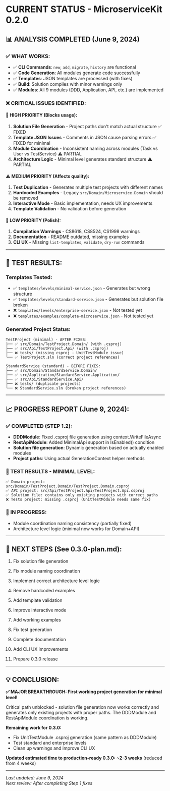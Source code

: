 # CURRENT STATUS - MicroserviceKit 0.2.0

## 📊 ANALYSIS COMPLETED (June 9, 2024)

### ✅ WHAT WORKS:
- ✅ **CLI Commands**: `new`, `add`, `migrate`, `history` are functional
- ✅ **Code Generation**: All modules generate code successfully
- ✅ **Templates**: JSON templates are processed (with fixes)
- ✅ **Build**: Solution compiles with minor warnings only
- ✅ **Modules**: All 9 modules (DDD, Application, API, etc.) are implemented

### ❌ CRITICAL ISSUES IDENTIFIED:

#### 🚨 **HIGH PRIORITY** (Blocks usage):
1. **Solution File Generation** - Project paths don't match actual structure ✅ FIXED
2. **Template JSON Issues** - Comments in JSON cause parsing errors ✅ FIXED for minimal
3. **Module Coordination** - Inconsistent naming across modules (Task vs User vs TestService) ⚠️ PARTIAL
4. **Architecture Logic** - Minimal level generates standard structure ⚠️ PARTIAL

#### ⚠️ **MEDIUM PRIORITY** (Affects quality):
1. **Test Duplication** - Generates multiple test projects with different names
2. **Hardcoded Examples** - Legacy `src/Domain/Microservice.Domain` should be removed
3. **Interactive Mode** - Basic implementation, needs UX improvements
4. **Template Validation** - No validation before generation

#### 📝 **LOW PRIORITY** (Polish):
1. **Compilation Warnings** - CS8618, CS8524, CS1998 warnings
2. **Documentation** - README outdated, missing examples
3. **CLI UX** - Missing `list-templates`, `validate`, `dry-run` commands

---

## 🧪 TEST RESULTS:

### Templates Tested:
- ✅ `templates/levels/minimal-service.json` - Generates but wrong structure
- ✅ `templates/levels/standard-service.json` - Generates but solution file broken
- ❌ `templates/levels/enterprise-service.json` - Not tested yet
- ❌ `templates/examples/complete-microservice.json` - Not tested yet

### Generated Project Status:
```
TestProject (minimal) - AFTER FIXES:
├── ✅ src/Domain/TestProject.Domain/ (with .csproj)
├── ✅ src/Api/TestProject.Api/ (with .csproj)
├── ❌ tests/ (missing csproj - UnitTestModule issue)
└── ✅ TestProject.sln (correct project references)

StandardService (standard) - BEFORE FIXES:
├── ✅ src/Domain/StandardService.Domain/
├── ✅ src/Application/StandardService.Application/
├── ✅ src/Api/StandardService.Api/
├── ❌ tests/ (duplicate projects)
└── ❌ StandardService.sln (broken project references)
```

---

## 📈 PROGRESS REPORT (June 9, 2024):

### ✅ COMPLETED (STEP 1.2):
- **DDDModule**: Fixed .csproj file generation using context.WriteFileAsync
- **RestApiModule**: Added MinimalApi support in IsEnabled() condition
- **Solution file generation**: Dynamic generation based on actually enabled modules
- **Project paths**: Using actual GenerationContext helper methods

### 🎯 TEST RESULTS - MINIMAL LEVEL:
```
✅ Domain project: src/Domain/TestProject.Domain/TestProject.Domain.csproj
✅ API project: src/Api/TestProject.Api/TestProject.Api.csproj  
✅ Solution file: contains only existing projects with correct paths
❌ Tests project: missing .csproj (UnitTestModule needs same fix)
```

### 🔄 IN PROGRESS:
- Module coordination naming consistency (partially fixed)
- Architecture level logic (minimal now works for Domain+API)

---

## 🎯 NEXT STEPS (See 0.3.0-plan.md):

1. Fix solution file generation
2. Fix module naming coordination  
3. Implement correct architecture level logic
4. Remove hardcoded examples

1. Add template validation
2. Improve interactive mode
3. Add working examples
4. Fix test generation
1. Complete documentation
2. Add CLI UX improvements
3. Prepare 0.3.0 release

---

## 💡 CONCLUSION:

**✅ MAJOR BREAKTHROUGH: First working project generation for minimal level!**

Critical path unblocked - solution file generation now works correctly and generates only existing projects with proper paths. The DDDModule and RestApiModule coordination is working.

**Remaining work for 0.3.0:**
- Fix UnitTestModule .csproj generation (same pattern as DDDModule)
- Test standard and enterprise levels
- Clean up warnings and improve CLI UX

**Updated estimated time to production-ready 0.3.0: ~2-3 weeks** (reduced from 4 weeks)

---

*Last updated: June 9, 2024*  
*Next review: After completing Step 1 fixes* 